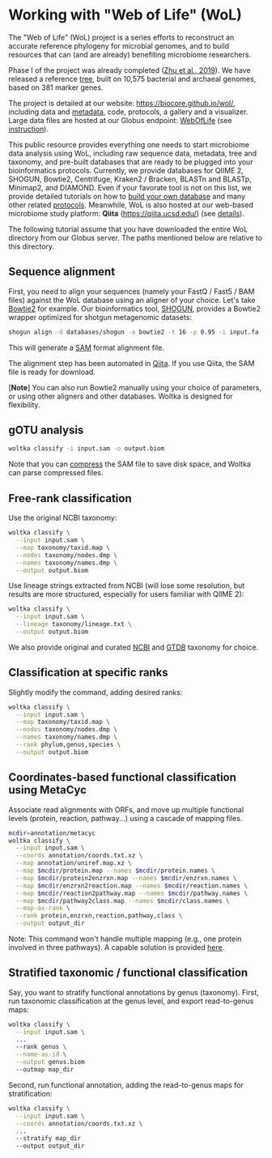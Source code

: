# Working with "Web of Life" (WoL)

The "Web of Life" (WoL) project is a series efforts to reconstruct an accurate reference phylogeny for microbial genomes, and to build resources that can (and are already) benefiting microbiome researchers.

Phase I of the project was already completed ([Zhu et al., 2019](https://www.nature.com/articles/s41467-019-13443-4)). We have released a reference [tree](https://biocore.github.io/wol/data/trees/astral/branch_length/cons/collapsed/astral.cons.nid.e5p50.nwk), built on 10,575 bacterial and archaeal genomes, based on 381 marker genes.

The project is detailed at our website: https://biocore.github.io/wol/, including data and [metadata](https://biocore.github.io/wol/data/genomes/metadata.tsv.bz2), code, protocols, a gallery and a visualizer. Large data files are hosted at our Globus endpoint: [WebOfLife](https://app.globus.org/file-manager/collections/31acbeb8-c62f-11ea-bef9-0e716405a293) (see [instruction](https://biocore.github.io/wol/download#download-via-globus)).

This public resource provides everything one needs to start microbiome data analysis using WoL, including raw sequence data, metadata, tree and taxonomy, and pre-built databases that are ready to be plugged into your bioinformatics protocols. Currently, we provide databases for QIIME 2, SHOGUN, Bowtie2, Centrifuge, Kraken2 / Bracken, BLASTn and BLASTp, Minimap2, and DIAMOND. Even if your favorate tool is not on this list, we provide detailed tutorials on how to [build your own database](https://biocore.github.io/wol/protocols/genome_database) and many other related [protocols](https://biocore.github.io/wol/protocols/). Meanwhile, WoL is also hosted at our web-based microbiome study platform: **Qiita** (https://qiita.ucsd.edu/) (see [details](app.md#qiita)).

The following tutorial assume that you have downloaded the entire WoL directory from our Globus server. The paths mentioned below are relative to this directory.

## Sequence alignment

First, you need to align your sequences (namely your FastQ / Fast5 / BAM files) against the WoL database using an aligner of your choice. Let's take [Bowtie2](http://bowtie-bio.sourceforge.net/bowtie2/index.shtml) for example. Our bioinformatics tool, [SHOGUN](https://github.com/knights-lab/SHOGUN), provides a Bowtie2 wrapper optimized for shotgun metagenomic datasets:

```bash
shogun align -d databases/shogun -a bowtie2 -t 16 -p 0.95 -i input.fa -o .
```

This will generate a [SAM](https://en.wikipedia.org/wiki/SAM_(file_format)) format alignment file.

The alignment step has been automated in [Qiita](https://qiita.ucsd.edu/). If you use Qiita, the SAM file is ready for download.

[**Note**] You can also run Bowtie2 manually using your choice of parameters, or using other aligners and other databases. Woltka is designed for flexibility.

## gOTU analysis

```bash
woltka classify -i input.sam -o output.biom
```

Note that you can [compress](perform.md#compress-alignment-files) the SAM file to save disk space, and Woltka can parse compressed files.


## Free-rank classification

Use the original NCBI taxonomy:

```bash
woltka classify \
  --input input.sam \
  --map taxonomy/taxid.map \
  --nodes taxonomy/nodes.dmp \
  --names taxonomy/names.dmp \
  --output output.biom
```

Use lineage strings extracted from NCBI (will lose some resolution, but results are more structured, especially for users familiar with QIIME 2):

```bash
woltka classify \
  --input input.sam \
  --lineage taxonomy/lineage.txt \
  --output output.biom
```

We also provide original and curated [NCBI](https://biocore.github.io/wol/data/taxonomy/ncbi/) and [GTDB](https://biocore.github.io/wol/data/taxonomy/gtdb/) taxonomy for choice.


## Classification at specific ranks

Slightly modify the command, adding desired ranks:

```bash
woltka classify \
  --input input.sam \
  --map taxonomy/taxid.map \
  --nodes taxonomy/nodes.dmp \
  --names taxonomy/names.dmp \
  --rank phylum,genus,species \
  --output output.biom
```

## Coordinates-based functional classification using MetaCyc

Associate read alignments with ORFs, and move up multiple functional levels (protein, reaction, pathway...) using a cascade of mapping files.

```bash
mcdir=annotation/metacyc
woltka classify \
  --input input.sam \
  --coords annotation/coords.txt.xz \
  --map annotation/uniref.map.xz \
  --map $mcdir/protein.map --names $mcdir/protein.names \
  --map $mcdir/protein2enzrxn.map --names $mcdir/enzrxn.names \
  --map $mcdir/enzrxn2reaction.map --names $mcdir/reaction.names \
  --map $mcdir/reaction2pathway.map --names $mcdir/pathway.names \
  --map $mcdir/pathway2class.map --names $mcdir/class.names \
  --map-as-rank \
  --rank protein,enzrxn,reaction,pathway,class \
  --output output_dir
```

Note: This command won't handle multiple mapping (e.g., one protein involved in three pathways). A capable solution is provided [here](collapse.md#sample-workflow).

## Stratified taxonomic / functional classification

Say, you want to stratify functional annotations by genus (taxonomy). First, run taxonomic classification at the genus level, and export read-to-genus maps:

```bash
woltka classify \
  --input input.sam \
  ...
  --rank genus \
  --name-as-id \
  --output genus.biom
  --outmap map_dir
```

Second, run functional annotation, adding the read-to-genus maps for stratification:

```bash
woltka classify \
  --input input.sam \
  --coords annotation/coords.txt.xz \
  ...
  --stratify map_dir
  --output output_dir
```
